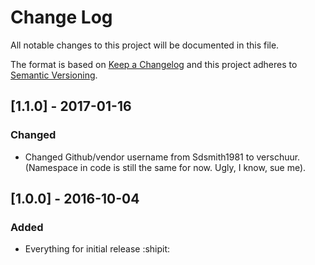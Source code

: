 # Change Log
All notable changes to this project will be documented in this file.

The format is based on [Keep a Changelog](http://keepachangelog.com/) and this project adheres to [Semantic Versioning](http://semver.org/).

## [1.1.0] - 2017-01-16
### Changed
- Changed Github/vendor username from Sdsmith1981 to verschuur. (Namespace in code is still the same for now. Ugly, I know, sue me).

## [1.0.0] - 2016-10-04
### Added
- Everything for initial release :shipit: